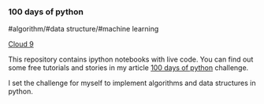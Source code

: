 ### 100 days of python
#algorithm/#data structure/#machine learning

[Cloud 9](https://c9.io/kingrei)

This repository contains ipython notebooks with live code.
You can find out some free tutorials and stories in my article [100 days of python](https://medium.com/100-days-python) challenge.

I set the challenge for myself to implement algorithms and data structures in python.
